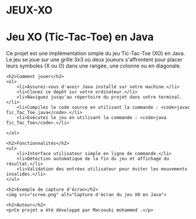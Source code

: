# JEUX-XO
<h1>Jeu XO (Tic-Tac-Toe) en Java</h1>
    <p>Ce projet est une implémentation simple du jeu Tic-Tac-Toe (XO) en Java. Le jeu se joue sur une grille 3x3 où deux joueurs s'affrontent pour placer leurs symboles (X ou O) dans une rangée, une colonne ou en diagonale.</p>

    <h2>Comment jouer</h2>
    <ol>
        <li>Assurez-vous d'avoir Java installé sur votre machine.</li>
        <li>Clonez ce dépôt sur votre ordinateur.</li>
        <li>Naviguez jusqu'au répertoire du projet dans votre terminal.</li>
        <li>Compilez le code source en utilisant la commande : <code>javac Tic_Tac_Toe.java</code>.</li>
        <li>Exécutez le jeu en utilisant la commande : <code>java Tic_Tac_Toe</code>.</li>
        
    </ol>

    <h2>Fonctionnalités</h2>
    <ul>
        <li>Interface utilisateur simple en ligne de commande.</li>
        <li>Détection automatique de la fin du jeu et affichage du résultat.</li>
        <li>Validation des entrées utilisateur pour éviter les mouvements invalides.</li>
    </ul>

    <h2>Exemple de capture d'écran</h2>
    <img src="scree.png" alt="Capture d'écran du jeu XO en Java">

    <h2>Auteur</h2>
    <p>Ce projet a été développé par Marzouki mohammed .</p>
